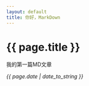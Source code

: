 ```yaml
---
layout: default
title: 你好，MarkDown
---
```

# {{ page.title }}
我的第一篇MD文章

*{{ page.date | date_to_string }}*